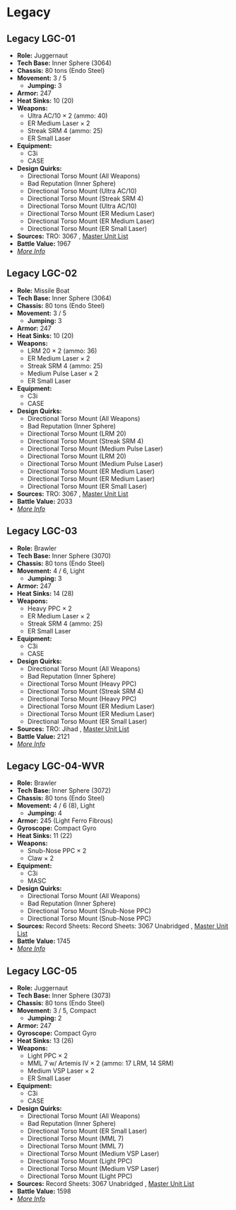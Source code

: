 # Legacy 

## Legacy LGC-01 

- **Role:** Juggernaut 
- **Tech Base:** Inner Sphere (3064) 
- **Chassis:** 80 tons (Endo Steel) 
- **Movement:** 3 / 5 
  - **Jumping:** 3 
- **Armor:** 247 
- **Heat Sinks:** 10 (20) 
- **Weapons:** 
  - Ultra AC/10 × 2 (ammo: 40) 
  - ER Medium Laser × 2 
  - Streak SRM 4 (ammo: 25) 
  - ER Small Laser 
- **Equipment:** 
  - C3i 
  - CASE 
- **Design Quirks:** 
  - Directional Torso Mount (All Weapons) 
  - Bad Reputation (Inner Sphere) 
  - Directional Torso Mount (Ultra AC/10) 
  - Directional Torso Mount (Streak SRM 4) 
  - Directional Torso Mount (Ultra AC/10) 
  - Directional Torso Mount (ER Medium Laser) 
  - Directional Torso Mount (ER Medium Laser) 
  - Directional Torso Mount (ER Small Laser) 
- **Sources:** TRO: 3067 , [Master Unit List](http://masterunitlist.info/Unit/Details/4488) 
- **Battle Value:** 1967 
- [*More Info*](legacy/legacy_lgc-01.md) 

## Legacy LGC-02 

- **Role:** Missile Boat 
- **Tech Base:** Inner Sphere (3064) 
- **Chassis:** 80 tons (Endo Steel) 
- **Movement:** 3 / 5 
  - **Jumping:** 3 
- **Armor:** 247 
- **Heat Sinks:** 10 (20) 
- **Weapons:** 
  - LRM 20 × 2 (ammo: 36) 
  - ER Medium Laser × 2 
  - Streak SRM 4 (ammo: 25) 
  - Medium Pulse Laser × 2 
  - ER Small Laser 
- **Equipment:** 
  - C3i 
  - CASE 
- **Design Quirks:** 
  - Directional Torso Mount (All Weapons) 
  - Bad Reputation (Inner Sphere) 
  - Directional Torso Mount (LRM 20) 
  - Directional Torso Mount (Streak SRM 4) 
  - Directional Torso Mount (Medium Pulse Laser) 
  - Directional Torso Mount (LRM 20) 
  - Directional Torso Mount (Medium Pulse Laser) 
  - Directional Torso Mount (ER Medium Laser) 
  - Directional Torso Mount (ER Medium Laser) 
  - Directional Torso Mount (ER Small Laser) 
- **Sources:** TRO: 3067 , [Master Unit List](http://masterunitlist.info/Unit/Details/4489) 
- **Battle Value:** 2033 
- [*More Info*](legacy/legacy_lgc-02.md) 

## Legacy LGC-03 

- **Role:** Brawler 
- **Tech Base:** Inner Sphere (3070) 
- **Chassis:** 80 tons (Endo Steel) 
- **Movement:** 4 / 6, Light 
  - **Jumping:** 3 
- **Armor:** 247 
- **Heat Sinks:** 14 (28) 
- **Weapons:** 
  - Heavy PPC × 2 
  - ER Medium Laser × 2 
  - Streak SRM 4 (ammo: 25) 
  - ER Small Laser 
- **Equipment:** 
  - C3i 
  - CASE 
- **Design Quirks:** 
  - Directional Torso Mount (All Weapons) 
  - Bad Reputation (Inner Sphere) 
  - Directional Torso Mount (Heavy PPC) 
  - Directional Torso Mount (Streak SRM 4) 
  - Directional Torso Mount (Heavy PPC) 
  - Directional Torso Mount (ER Medium Laser) 
  - Directional Torso Mount (ER Medium Laser) 
  - Directional Torso Mount (ER Small Laser) 
- **Sources:** TRO: Jihad , [Master Unit List](http://masterunitlist.info/Unit/Details/4490) 
- **Battle Value:** 2121 
- [*More Info*](legacy/legacy_lgc-03.md) 

## Legacy LGC-04-WVR 

- **Role:** Brawler 
- **Tech Base:** Inner Sphere (3072) 
- **Chassis:** 80 tons (Endo Steel) 
- **Movement:** 4 / 6 (8), Light 
  - **Jumping:** 4 
- **Armor:** 245 (Light Ferro Fibrous) 
- **Gyroscope:** Compact Gyro 
- **Heat Sinks:** 11 (22) 
- **Weapons:** 
  - Snub-Nose PPC × 2 
  - Claw × 2 
- **Equipment:** 
  - C3i 
  - MASC 
- **Design Quirks:** 
  - Directional Torso Mount (All Weapons) 
  - Bad Reputation (Inner Sphere) 
  - Directional Torso Mount (Snub-Nose PPC) 
  - Directional Torso Mount (Snub-Nose PPC) 
- **Sources:** Record Sheets: Record Sheets: 3067 Unabridged , [Master Unit List](http://masterunitlist.info/Unit/Details/5702) 
- **Battle Value:** 1745 
- [*More Info*](legacy/legacy_lgc-04-wvr.md) 

## Legacy LGC-05 

- **Role:** Juggernaut 
- **Tech Base:** Inner Sphere (3073) 
- **Chassis:** 80 tons (Endo Steel) 
- **Movement:** 3 / 5, Compact 
  - **Jumping:** 2 
- **Armor:** 247 
- **Gyroscope:** Compact Gyro 
- **Heat Sinks:** 13 (26) 
- **Weapons:** 
  - Light PPC × 2 
  - MML 7 w/ Artemis IV × 2 (ammo: 17 LRM, 14 SRM) 
  - Medium VSP Laser × 2 
  - ER Small Laser 
- **Equipment:** 
  - C3i 
  - CASE 
- **Design Quirks:** 
  - Directional Torso Mount (All Weapons) 
  - Bad Reputation (Inner Sphere) 
  - Directional Torso Mount (ER Small Laser) 
  - Directional Torso Mount (MML 7) 
  - Directional Torso Mount (MML 7) 
  - Directional Torso Mount (Medium VSP Laser) 
  - Directional Torso Mount (Light PPC) 
  - Directional Torso Mount (Medium VSP Laser) 
  - Directional Torso Mount (Light PPC) 
- **Sources:** Record Sheets: 3067 Unabridged , [Master Unit List](http://masterunitlist.info/Unit/Details/5703) 
- **Battle Value:** 1598 
- [*More Info*](legacy/legacy_lgc-05.md) 

